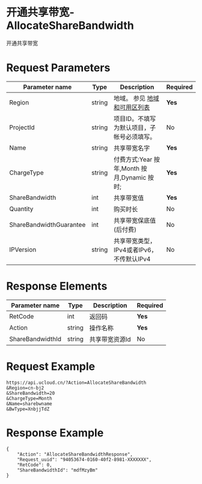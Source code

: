 # 开通共享带宽-AllocateShareBandwidth

开通共享带宽

# Request Parameters
|Parameter name|Type|Description|Required|
|---|---|---|---|
|Region|string|地域。 参见 [地域和可用区列表](api/summary/regionlist)|**Yes**|
|ProjectId|string|项目ID。不填写为默认项目，子帐号必须填写。|No|
|Name|string|共享带宽名字|**Yes**|
|ChargeType|string|付费方式:Year 按年,Month 按月,Dynamic 按时;|**Yes**|
|ShareBandwidth|int|共享带宽值|**Yes**|
|Quantity|int|购买时长|No|
|ShareBandwidthGuarantee|int|共享带宽保底值(后付费)|No|
|IPVersion|string|共享带宽类型，IPv4或者IPv6，不传默认IPv4|No|

# Response Elements
|Parameter name|Type|Description|Required|
|---|---|---|---|
|RetCode|int|返回码|**Yes**|
|Action|string|操作名称|**Yes**|
|ShareBandwidthId|string|共享带宽资源Id|No|

# Request Example
```
https://api.ucloud.cn/?Action=AllocateShareBandwidth
&Region=cn-bj2
&ShareBandwidth=20
&ChargeType=Month
&Name=sharebwname
&BwType=XnbjjTdZ
```

# Response Example
```
{
    "Action": "AllocateShareBandwidthResponse", 
    "Request_uuid": "94053674-0160-40f2-8981-XXXXXXX", 
    "RetCode": 0, 
    "ShareBandwidthId": "mdfMzyBm"
}
```

